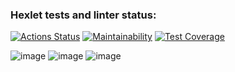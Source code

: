 ### Hexlet tests and linter status:

[![Actions Status](https://github.com/DmitryKr2021/frontend-project-46/workflows/hexlet-check/badge.svg)](https://github.com/DmitryKr2021/frontend-project-46/actions)
[![Maintainability](https://api.codeclimate.com/v1/badges/beaf1452dd486238152a/maintainability)](https://codeclimate.com/github/DmitryKr2021/frontend-project-46/maintainability)
[![Test Coverage](https://api.codeclimate.com/v1/badges/beaf1452dd486238152a/test_coverage)](https://codeclimate.com/github/DmitryKr2021/frontend-project-46/test_coverage)

![image](https://user-images.githubusercontent.com/79040401/232990060-9a75e912-e56d-48c3-9aa2-3c3e5cfb9d36.png)
![image](https://user-images.githubusercontent.com/79040401/232990490-e906a2e9-e2d2-4a37-bcbf-30e640792be6.png)
![image](https://user-images.githubusercontent.com/79040401/232990678-e2b652d9-82e8-4aaf-972f-c9aaa9051844.png)
